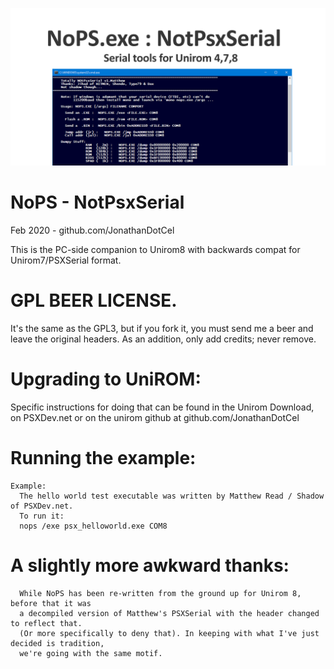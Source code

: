 
![](social_card_PNG.png)

# NoPS - NotPsxSerial
Feb 2020 - github.com/JonathanDotCel

This is the PC-side companion to Unirom8 with backwards compat for Unirom7/PSXSerial format.

# GPL BEER LICENSE.
It's the same as the GPL3, but if you fork it, you must send me a beer and leave the original headers.
As an addition, only add credits; never remove.


# Upgrading to UniROM:
    
   Specific instructions for doing that can be found in the Unirom Download,
   on PSXDev.net or on the unirom github at github.com/JonathanDotCel

# Running the example:  

    Example:
      The hello world test executable was written by Matthew Read / Shadow of PSXDev.net.
      To run it:
      nops /exe psx_helloworld.exe COM8

# A slightly more awkward thanks:
      While NoPS has been re-written from the ground up for Unirom 8, before that it was
      a decompiled version of Matthew's PSXSerial with the header changed to reflect that.
      (Or more specifically to deny that). In keeping with what I've just decided is tradition,
      we're going with the same motif.

     
 